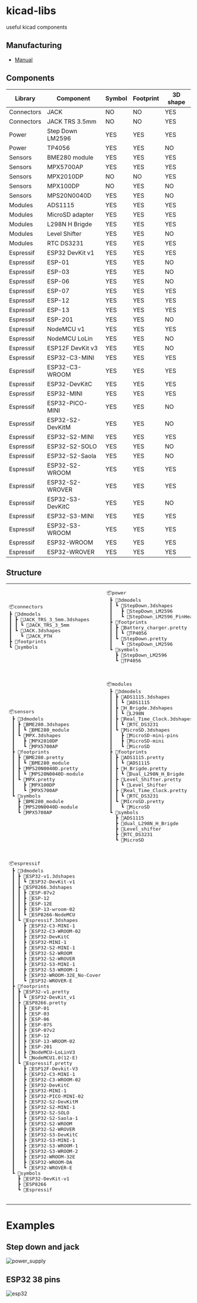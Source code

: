 # kicad-libs

useful kicad components

## Manufacturing

* [Manual](MANUFACTURING.md)

## Components

| Library    | Component        | Symbol | Footprint | 3D shape |
|------------|------------------|--------|-----------|----------|
| Connectors | JACK             | NO     | NO        | YES      |
| Connectors | JACK TRS 3.5mm   | NO     | NO        | YES      |
| Power      | Step Down LM2596 | YES    | YES       | YES      |
| Power      | TP4056           | YES    | YES       | NO       |
| Sensors    | BME280 module    | YES    | YES       | YES      |
| Sensors    | MPX5700AP        | YES    | YES       | YES      |
| Sensors    | MPX2010DP        | NO     | NO        | YES      |
| Sensors    | MPX100DP         | NO     | YES       | NO       |
| Sensors    | MPS20N0040D      | YES    | YES       | NO       |
| Modules    | ADS1115          | YES    | YES       | YES      |
| Modules    | MicroSD adapter  | YES    | YES       | YES      |
| Modules    | L298N H Brigde   | YES    | YES       | YES      |
| Modules    | Level Shifter    | YES    | YES       | NO       |
| Modules    | RTC DS3231       | YES    | YES       | YES      |
| Espressif  | ESP32 DevKit v1  | YES    | YES       | YES      |
| Espressif  | ESP-01           | YES    | YES       | NO       |
| Espressif  | ESP-03           | YES    | YES       | NO       |
| Espressif  | ESP-06           | YES    | YES       | NO       |
| Espressif  | ESP-07           | YES    | YES       | YES      |
| Espressif  | ESP-12           | YES    | YES       | YES      |
| Espressif  | ESP-13           | YES    | YES       | YES      |
| Espressif  | ESP-201          | YES    | YES       | NO       |
| Espressif  | NodeMCU v1       | YES    | YES       | YES      |
| Espressif  | NodeMCU LoLin    | YES    | YES       | NO       |
| Espressif  | ESP12F DevKit v3 | YES    | YES       | NO       |
| Espressif  | ESP32-C3-MINI    | YES    | YES       | YES      |
| Espressif  | ESP32-C3-WROOM   | YES    | YES       | YES      |
| Espressif  | ESP32-DevKitC    | YES    | YES       | YES      |
| Espressif  | ESP32-MINI       | YES    | YES       | YES      |
| Espressif  | ESP32-PICO-MINI  | YES    | YES       | NO       |
| Espressif  | ESP32-S2-DevKitM | YES    | YES       | NO       |
| Espressif  | ESP32-S2-MINI    | YES    | YES       | YES      |
| Espressif  | ESP32-S2-SOLO    | YES    | YES       | NO       |
| Espressif  | ESP32-S2-Saola   | YES    | YES       | NO       |
| Espressif  | ESP32-S2-WROOM   | YES    | YES       | YES      |
| Espressif  | ESP32-S2-WROVER  | YES    | YES       | YES      |
| Espressif  | ESP32-S3-DevKitC | YES    | YES       | NO       |
| Espressif  | ESP32-S3-MINI    | YES    | YES       | YES      |
| Espressif  | ESP32-S3-WROOM   | YES    | YES       | YES      |
| Espressif  | ESP32-WROOM      | YES    | YES       | YES      |
| Espressif  | ESP32-WROVER     | YES    | YES       | YES      |

## Structure

<table>
    <thead style='display:none;'>
    </thead>
    <tbody>
        <tr>
            <td>
                <pre>
📦connectors
┣ 📂3dmodels
┃ ┣ 📂JACK_TRS_3_5mm.3dshapes
┃ ┃ ┗ 📜JACK_TRS_3_5mm
┃ ┗ 📂JACK.3dshapes
┃   ┗ 📜JACK_PTH
┣ 📂footprints
┗ 📂symbols
            </pre>
        </td>
        <td>
            <pre>
📦power
 ┣ 📂3dmodels
 ┃ ┗ 📂StepDown.3dshapes
 ┃   ┣ 📜StepDown_LM2596
 ┃   ┗ 📜StepDown_LM2596_PinHeaders
 ┣ 📂footprints
 ┃ ┣ 📂Battery_charger.pretty
 ┃ ┃ ┗ 📜TP4056
 ┃ ┗ 📂StepDown.pretty
 ┃   ┗ 📜StepDown_LM2596
 ┗ 📂symbols
   ┣ 📜StepDown_LM2596
   ┗ 📜TP4056
                </pre>
            </td>
        </tr>
        <tr>
            <td>
                <pre>
📦sensors
 ┣ 📂3dmodels
 ┃ ┣ 📂BME280.3dshapes
 ┃ ┃ ┗ 📜BME280_module
 ┃ ┗ 📂MPX.3dshapes
 ┃   ┣ 📜MPX2010DP
 ┃   ┗ 📜MPX5700AP
 ┣ 📂footprints
 ┃ ┣ 📂BME280.pretty
 ┃ ┃ ┗ 📜BME280_module
 ┃ ┣ 📂MPS20N0040D.pretty
 ┃ ┃ ┗ 📜MPS20N0040D-module
 ┃ ┗ 📂MPX.pretty
 ┃   ┣ 📜MPX100DP
 ┃   ┗ 📜MPX5700AP
 ┗ 📂symbols
   ┣ 📜BME280_module
   ┣ 📜MPS20N0040D-module
   ┗ 📜MPX5700AP
                </pre>
            </td>
            <td>
                <pre>
📦modules
 ┣ 📂3dmodels
 ┃ ┣ 📂ADS1115.3dshapes
 ┃ ┃ ┗ 📜ADS1115
 ┃ ┣ 📂H_Brigde.3dshapes
 ┃ ┃ ┗ 📜L298N
 ┃ ┣ 📂Real_Time_Clock.3dshapes
 ┃ ┃ ┗ 📜RTC_DS3231
 ┃ ┗ 📂MicroSD.3dshapes
 ┃   ┣ 📜MicroSD-mini-pins
 ┃   ┣ 📜MicroSD-mini
 ┃   ┗ 📜MicroSD
 ┣ 📂footprints
 ┃ ┣ 📂ADS1115.pretty
 ┃ ┃ ┗ 📜ADS1115
 ┃ ┣ 📂H_Brigde.pretty
 ┃ ┃ ┗ 📜Dual_L298N_H_Brigde
 ┃ ┣ 📂Level_Shifter.pretty
 ┃ ┃ ┗ 📜Level_Shifter
 ┃ ┣ 📂Real_Time_Clock.pretty
 ┃ ┃ ┗ 📜RTC_DS3231
 ┃ ┗ 📂MIcroSD.pretty
 ┃   ┗ 📜MicroSD
 ┗ 📂symbols
   ┣ 📜ADS1115
   ┣ 📜dual_L298N_H_Brigde
   ┣ 📜Level_shifter
   ┣ 📜RTC_DS3231
   ┗ 📜MicroSD
                </pre>
            </td>
        </tr>
        <tr>
            <td>
                <pre>
📦espressif
 ┣ 📂3dmodels
 ┃ ┣ 📂ESP32-v1.3dshapes
 ┃ ┃ ┗ 📜ESP32-DevKit-v1
 ┃ ┣ 📂ESP8266.3dshapes
 ┃ ┃ ┣ 📜ESP-07v2
 ┃ ┃ ┣ 📜ESP-12
 ┃ ┃ ┣ 📜ESP-12E
 ┃ ┃ ┣ 📜ESP-13-wroom-02
 ┃ ┃ ┗ 📜ESP8266-NodeMCU
 ┃ ┗ 📂Espressif.3dshapes
 ┃   ┣ 📜ESP32-C3-MINI-1
 ┃   ┣ 📜ESP32-C3-WROOM-02
 ┃   ┣ 📜ESP32-DevKitC
 ┃   ┣ 📜ESP32-MINI-1
 ┃   ┣ 📜ESP32-S2-MINI-1
 ┃   ┣ 📜ESP32-S2-WROOM
 ┃   ┣ 📜ESP32-S2-WROVER
 ┃   ┣ 📜ESP32-S3-MINI-1
 ┃   ┣ 📜ESP32-S3-WROOM-1
 ┃   ┣ 📜ESP32-WROOM-32E_No-Cover
 ┃   ┗ 📜ESP32-WROVER-E
 ┣ 📂footprints
 ┃ ┣ 📂ESP32-v1.pretty
 ┃ ┃ ┗ 📜ESP32-DevKit_v1
 ┃ ┣ 📂ESP8266.pretty
 ┃ ┃ ┣ 📜ESP-01
 ┃ ┃ ┣ 📜ESP-03
 ┃ ┃ ┣ 📜ESP-06
 ┃ ┃ ┣ 📜ESP-07S
 ┃ ┃ ┣ 📜ESP-07v2
 ┃ ┃ ┣ 📜ESP-12
 ┃ ┃ ┣ 📜ESP-13-WROOM-02
 ┃ ┃ ┣ 📜ESP-201
 ┃ ┃ ┣ 📜NodeMCU-LoLinV3
 ┃ ┃ ┗ 📜NodeMCU1.0(12-E)
 ┃ ┗ 📂Espressif.pretty
 ┃   ┣ 📜ESP12F-Devkit-V3
 ┃   ┣ 📜ESP32-C3-MINI-1
 ┃   ┣ 📜ESP32-C3-WROOM-02
 ┃   ┣ 📜ESP32-DevKitC
 ┃   ┣ 📜ESP32-MINI-1
 ┃   ┣ 📜ESP32-PICO-MINI-02
 ┃   ┣ 📜ESP32-S2-DevKitM
 ┃   ┣ 📜ESP32-S2-MINI-1
 ┃   ┣ 📜ESP32-S2-SOLO
 ┃   ┣ 📜ESP32-S2-Saola-1
 ┃   ┣ 📜ESP32-S2-WROOM
 ┃   ┣ 📜ESP32-S2-WROVER
 ┃   ┣ 📜ESP32-S3-DevKitC
 ┃   ┣ 📜ESP32-S3-MINI-1
 ┃   ┣ 📜ESP32-S3-WROOM-1
 ┃   ┣ 📜ESP32-S3-WROOM-2
 ┃   ┣ 📜ESP32-WROOM-32E
 ┃   ┣ 📜ESP32-WROOM-DA
 ┃   ┗ 📜ESP32-WROVER-E
 ┗ 📂symbols
   ┣ 📜ESP32-DevKit-v1
   ┣ 📜ESP8266
   ┗ 📜Espressif
                </pre>
            </td>
        </tr>
    </tbody>
</table>

# Examples

## Step down and jack

![power_supply](resources/power_supply_PCB_v1.0.png)

## ESP32 38 pins

![esp32](resources/apresentacao_PCB.png)